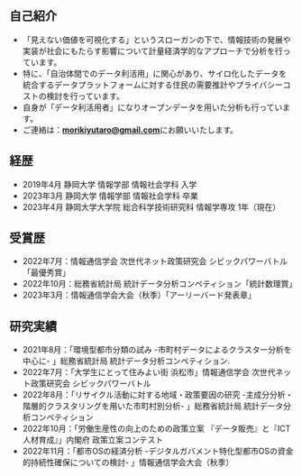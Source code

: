 
## 自己紹介
- 「見えない価値を可視化する」というスローガンの下で、情報技術の発展や実装が社会にもたらす影響について計量経済学的なアプローチで分析を行っています。
- 特に、「自治体間でのデータ利活用」に関心があり、サイロ化したデータを統合するデータプラットフォームに対する住民の需要推計やプライバシーコストの検討を行っています。
- 自身が「データ利活用者」になりオープンデータを用いた分析も行っています。
- ご連絡は：**morikiyutaro@gmail.com**にお願いいたします。

## 経歴
- 2019年4月 静岡大学 情報学部 情報社会学科 入学
- 2023年3月 静岡大学 情報学部 情報社会学科 卒業
- 2023年4月 静岡大学大学院 総合科学技術研究科 情報学専攻 1年（現在）

## 受賞歴
- 2022年7月：情報通信学会 次世代ネット政策研究会 シビックパワーバトル「最優秀賞」
- 2022年10月：総務省統計局 統計データ分析コンペティション「統計数理賞」
- 2023年3月：情報通信学会大会（秋季）「アーリーバード発表章」

## 研究実績
- 2021年8月：「環境型都市分類の試み -市町村データによるクラスター分析を中心に- 」総務省統計局 統計データ分析コンペティション.
- 2022年7月：「大学生にとって住みよい街 浜松市」情報通信学会 次世代ネット政策研究会 シビックパワーバトル
- 2022年8月：「リサイクル活動に対する地域・政策要因の研究 -主成分分析・階層的クラスタリングを用いた市町村別分析- 」総務省統計局 統計データ分析コンペティション
- 2022年10月：「労働生産性の向上のための政策立案 『データ販売』と『ICT人材育成』」内閣府 政策立案コンテスト
- 2022年11月：「都市OSの経済分析 -デジタルガバメント特化型都市OSの資金的持続性確保についての検討- 」情報通信学会大会（秋季）